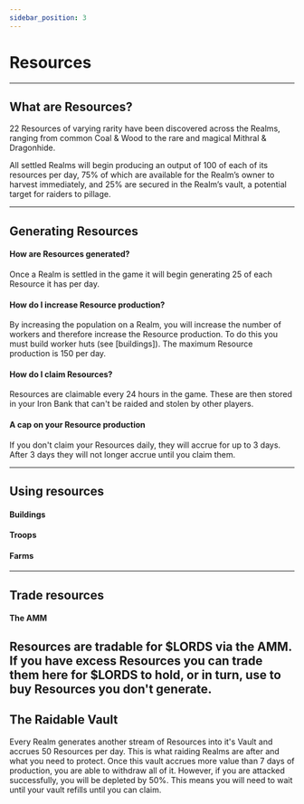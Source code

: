 ```yaml
---
sidebar_position: 3
---
```


# Resources

---

## What are Resources?

22 Resources of varying rarity have been discovered across the Realms, ranging from common Coal & Wood to the rare and magical Mithral & Dragonhide.

All settled Realms will begin producing an output of 100 of each of its resources per day, 75% of which are available for the Realm’s owner to harvest immediately, and 25% are secured in the Realm’s vault, a potential target for raiders to pillage.

---

## Generating Resources

#### How are Resources generated?

Once a Realm is settled in the game it will begin generating 25 of each Resource it has per day. 

#### How do I increase Resource production?

By increasing the population on a Realm, you will increase the number of workers and therefore increase the Resource production. To do this you must build worker huts (see [buildings]). The maximum Resource production is 150 per day. 

#### How do I claim Resources?

Resources are claimable every 24 hours in the game. These are then stored in your Iron Bank that can't be raided and stolen by other players. 

#### A cap on your Resource production

If you don't claim your Resources daily, they will accrue for up to 3 days. After 3 days they will not longer accrue until you claim them. 

---

## Using resources

#### Buildings

#### Troops

#### Farms

---

## Trade resources

#### The AMM

Resources are tradable for $LORDS via the AMM. If you have excess Resources you can trade them here for $LORDS to hold, or in turn, use to buy Resources you don't generate.
---

## The Raidable Vault

Every Realm generates another stream of Resources into it's Vault and accrues 50 Resources per day. This is what raiding Realms are after and what you need to protect. Once this vault accrues more value than 7 days of production, you are able to withdraw all of it. However, if you are attacked successfully, you will be depleted by 50%. This means you will need to wait until your vault refills until you can claim.



